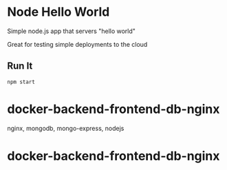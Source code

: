 # Node Hello World

Simple node.js app that servers "hello world"

Great for testing simple deployments to the cloud

## Run It

`npm start`
# docker-backend-frontend-db-nginx

nginx, mongodb, mongo-express, nodejs
# docker-backend-frontend-db-nginx
